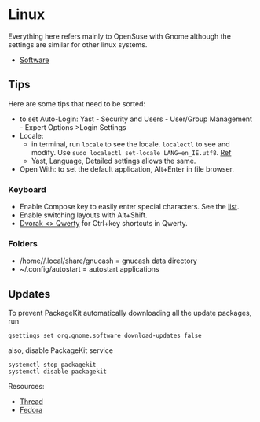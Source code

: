 # Linux

Everything here refers mainly to OpenSuse with Gnome although the settings are similar for other linux systems.

- [Software](software)

## Tips

Here are some tips that need to be sorted:

- to set Auto-Login: Yast - Security and Users - User/Group Management - Expert Options >Login Settings 
- Locale: 
    - in terminal, run `locale` to see the locale. `localectl` to see and modify. Use `sudo localectl set-locale LANG=en_IE.utf8`. [Ref](https://www.cyberciti.biz/faq/how-to-set-locales-i18n-on-a-linux-unix/)
    - Yast, Language, Detailed settings allows the same.
- Open With: to set the default application, Alt+Enter in file browser.

### Keyboard

- Enable Compose key to easily enter special characters. See the [list](https://fsymbols.com/keyboard/linux/compose/).
- Enable switching layouts with Alt+Shift.
- [Dvorak <> Qwerty](https://github.com/tbocek/dvorak) for Ctrl+key shortcuts in Qwerty.

### Folders

- /home/<user>/.local/share/gnucash = gnucash data directory
- ~/.config/autostart  = autostart applications

## Updates

To prevent PackageKit automatically downloading all the update packages, run
```
gsettings set org.gnome.software download-updates false
```
also, disable PackageKit service
```
systemctl stop packagekit
systemctl disable packagekit
```

Resources: 
- [Thread](https://forums.opensuse.org/showthread.php/530069-Tumbleweed-waiting-for-shared-lock-on-var-lib-rpm-Packages)
- [Fedora](https://ask.fedoraproject.org/en/question/10929/how-do-i-stop-package-kit-from-constantly-searching-for-updates/)
